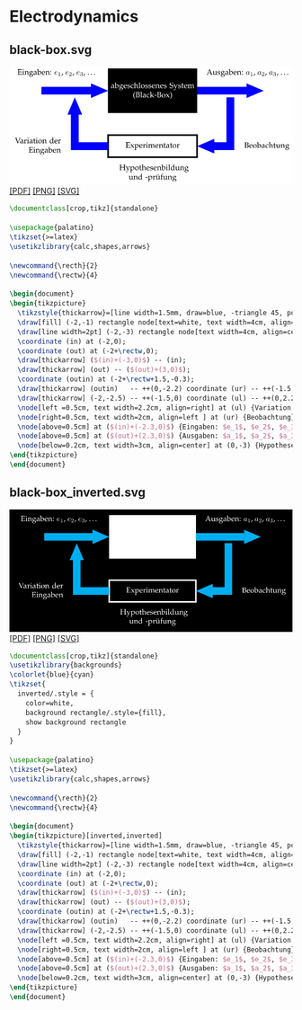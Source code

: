 # Electrodynamics
## black-box.svg
[![black-box.svg](didactics/black-box/black-box.svg "black-box.svg")](didactics/black-box/black-box.svg) [[PDF]](didactics/black-box/black-box.pdf) [[PNG]](didactics/black-box/black-box.png) [[SVG]](didactics/black-box/black-box.svg)
~~~.tex
\documentclass[crop,tikz]{standalone}

\usepackage{palatino}
\tikzset{>=latex}
\usetikzlibrary{calc,shapes,arrows}

\newcommand{\recth}{2}
\newcommand{\rectw}{4}

\begin{document}
\begin{tikzpicture}
  \tikzstyle{thickarrow}=[line width=1.5mm, draw=blue, -triangle 45, postaction={draw, line width=3.5mm, shorten >=6mm, -}]
  \draw[fill] (-2,-1) rectangle node[text=white, text width=4cm, align=center]{abgeschlossenes System\\ (Black-Box)} ++(\rectw,\recth);
  \draw[line width=2pt] (-2,-3) rectangle node[text width=4cm, align=center]{Experimentator} ++(\rectw,\recth/2);
  \coordinate (in) at (-2,0);
  \coordinate (out) at (-2+\rectw,0);
  \draw[thickarrow] ($(in)+(-3,0)$) -- (in);
  \draw[thickarrow] (out) -- ($(out)+(3,0)$);
  \coordinate (outin) at (-2+\rectw+1.5,-0.3);
  \draw[thickarrow] (outin)   -- ++(0,-2.2) coordinate (ur) -- ++(-1.5,0);
  \draw[thickarrow] (-2,-2.5) -- ++(-1.5,0) coordinate (ul) -- ++(0,2.2);
  \node[left =0.5cm, text width=2.2cm, align=right] at (ul) {Variation der\\ Eingaben};
  \node[right=0.5cm, text width=2cm, align=left ] at (ur) {Beobachtung};
  \node[above=0.5cm] at ($(in)+(-2.3,0)$) {Eingaben: $e_1$, $e_2$, $e_3$, \ldots};
  \node[above=0.5cm] at ($(out)+(2.3,0)$) {Ausgaben: $a_1$, $a_2$, $a_3$, \ldots};
  \node[below=0.2cm, text width=3cm, align=center] at (0,-3) {Hypothesenbildung\\ und -prüfung};
\end{tikzpicture}
\end{document}
~~~
## black-box_inverted.svg
[![black-box_inverted.svg](didactics/black-box/black-box_inverted.svg "black-box_inverted.svg")](didactics/black-box/black-box_inverted.svg) [[PDF]](didactics/black-box/black-box_inverted.pdf) [[PNG]](didactics/black-box/black-box_inverted.png) [[SVG]](didactics/black-box/black-box_inverted.svg)
~~~.tex
\documentclass[crop,tikz]{standalone}
\usetikzlibrary{backgrounds}
\colorlet{blue}{cyan}
\tikzset{
  inverted/.style = {
    color=white,
    background rectangle/.style={fill},
    show background rectangle
  }
}

\usepackage{palatino}
\tikzset{>=latex}
\usetikzlibrary{calc,shapes,arrows}

\newcommand{\recth}{2}
\newcommand{\rectw}{4}

\begin{document}
\begin{tikzpicture}[inverted,inverted]
  \tikzstyle{thickarrow}=[line width=1.5mm, draw=blue, -triangle 45, postaction={draw, line width=3.5mm, shorten >=6mm, -}]
  \draw[fill] (-2,-1) rectangle node[text=white, text width=4cm, align=center]{abgeschlossenes System\\ (Black-Box)} ++(\rectw,\recth);
  \draw[line width=2pt] (-2,-3) rectangle node[text width=4cm, align=center]{Experimentator} ++(\rectw,\recth/2);
  \coordinate (in) at (-2,0);
  \coordinate (out) at (-2+\rectw,0);
  \draw[thickarrow] ($(in)+(-3,0)$) -- (in);
  \draw[thickarrow] (out) -- ($(out)+(3,0)$);
  \coordinate (outin) at (-2+\rectw+1.5,-0.3);
  \draw[thickarrow] (outin)   -- ++(0,-2.2) coordinate (ur) -- ++(-1.5,0);
  \draw[thickarrow] (-2,-2.5) -- ++(-1.5,0) coordinate (ul) -- ++(0,2.2);
  \node[left =0.5cm, text width=2.2cm, align=right] at (ul) {Variation der\\ Eingaben};
  \node[right=0.5cm, text width=2cm, align=left ] at (ur) {Beobachtung};
  \node[above=0.5cm] at ($(in)+(-2.3,0)$) {Eingaben: $e_1$, $e_2$, $e_3$, \ldots};
  \node[above=0.5cm] at ($(out)+(2.3,0)$) {Ausgaben: $a_1$, $a_2$, $a_3$, \ldots};
  \node[below=0.2cm, text width=3cm, align=center] at (0,-3) {Hypothesenbildung\\ und -prüfung};
\end{tikzpicture}
\end{document}
~~~
